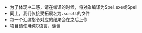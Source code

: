 + 为了体现中二感，请在编译的时候，将对象编译为Spell.exe或Spell
+ 同上，我们仅接受拓展名为`.scroll`的文件
+ 每一个汇编指令对应的结果会在之后上传
+ 项目请使用纯C语言，谢谢